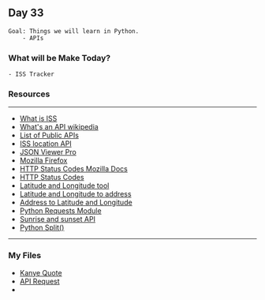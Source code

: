 ## Day 33
    Goal: Things we will learn in Python.
        - APIs
        
### What will be Make Today?
    - ISS Tracker


### Resources

---
- [What is ISS](https://en.wikipedia.org/wiki/International_Space_Station)
- [What's an API wikipedia](https://en.wikipedia.org/wiki/Application_programming_interface)
- [List of Public APIs](https://github.com/n0shake/Public-APIs)
- [ISS location API](http://open-notify.org/Open-Notify-API/ISS-Location-Now/)
- [JSON Viewer Pro](https://chrome.google.com/webstore/detail/json-viewer-pro/eifflpmocdbdmepbjaopkkhbfmdgijcc)
- [Mozilla Firefox](https://www.mozilla.org/en-GB/exp/firefox/new/)
- [HTTP Status Codes Mozilla Docs](https://developer.mozilla.org/en-US/docs/Web/HTTP/Status)
- [HTTP Status Codes](https://httpstatuses.com/)
- [Latitude and Longitude tool](https://www.latlong.net/Show-Latitude-Longitude.html)
- [Latitude and Longitude to address](https://www.latlong.net/Show-Latitude-Longitude.html)
- [Address to Latitude and Longitude](https://www.latlong.net/convert-address-to-lat-long.html)
- [Python Requests Module](https://docs.python-requests.org/en/latest/)
- [Sunrise and sunset API](https://sunrise-sunset.org/api)
- [Python Split()](https://www.w3schools.com/python/ref_string_split.asp)

---

### My Files

- [Kanye Quote](Kanye_quote/main.py)
- [API Request](main.py)
- 



